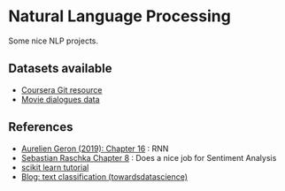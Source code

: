 # Natural Language Processing

Some nice NLP projects.


## Datasets available
* [Coursera Git resource](https://github.com/hse-aml/natural-language-processing)
* [Movie dialogues data](http://www.cs.cornell.edu/~cristian/Cornell_Movie-Dialogs_Corpus.html)

## References
* [Aurelien Geron (2019): Chapter 16](https://github.com/ageron/handson-ml2/blob/master/16_nlp_with_rnns_and_attention.ipynb) : RNN
* [Sebastian Raschka Chapter 8](https://github.com/rasbt/python-machine-learning-book-3rd-edition/tree/master/ch08) : Does a nice job for Sentiment Analysis
* [scikit learn tutorial](https://scikit-learn.org/stable/tutorial/text_analytics/working_with_text_data.html)
* [Blog: text classification (towardsdatascience)](https://towardsdatascience.com/text-classification-with-extremely-small-datasets-333d322caee2)


